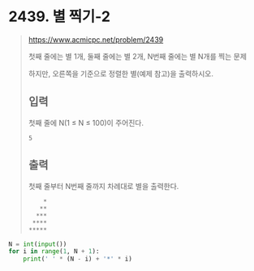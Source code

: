 # 2439. 별 찍기-2

> https://www.acmicpc.net/problem/2439
>
> 첫째 줄에는 별 1개, 둘째 줄에는 별 2개, N번째 줄에는 별 N개를 찍는 문제
>
> 하지만, 오른쪽을 기준으로 정렬한 별(예제 참고)을 출력하시오.
>
> ## 입력
>
> 첫째 줄에 N(1 ≤ N ≤ 100)이 주어진다.
>
> ```
> 5
> ```
>
> ## 출력
>
> 첫째 줄부터 N번째 줄까지 차례대로 별을 출력한다.
>
> ```
>     *
>    **
>   ***
>  ****
> *****
> ```

```python
N = int(input())
for i in range(1, N + 1):
    print(' ' * (N - i) + '*' * i)
```

